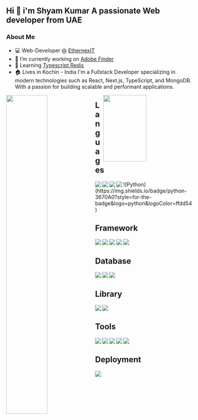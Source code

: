  ## Hi 👋 i'm  Shyam Kumar A passionate  Web developer from UAE

 ### About Me
- 💻 Web-Developer @ [EthernexIT](https://www.ethernexit.com/)
- 🏫 I’m currently working on  [Adobe Finder](https://github.com/shyamenk/adobe-finder)
- 📖 Learning  [Typescript](https://www.typescriptlang.org/),[Redis](https://redis.io/)
- 🏠 Lives in Kochin - India
 I'm a Fullstack Developer specializing in modern technologies such as React, Next.js, TypeScript, and MongoDB. With a passion for building scalable and performant applications.
 
 <img align="left" width="47%" src="https://github-readme-stats.vercel.app/api?username=shyamenk&show_icons=true&theme=default"/>
 
 <img align="right" height="180" width="48%" src="https://github-readme-stats.vercel.app/api/top-langs/?username=shyamenk&layout=compact"/>
 
## Languages

<img align="left" src="https://img.shields.io/badge/html5-%23E34F26.svg?style=for-the-badge&logo=html5&logoColor=white"/>
<img align="left" src="https://img.shields.io/badge/css3-%231572B6.svg?style=for-the-badge&logo=css3&logoColor=white"/>
<img align="left" src="https://img.shields.io/badge/javascript-%23323330.svg?style=for-the-badge&logo=javascript&logoColor=%23F7DF1E"/>
<img align="left" src="https://img.shields.io/badge/typescript-%23007ACC.svg?style=for-the-badge&logo=typescript&logoColor=white"/>
![Python](https://img.shields.io/badge/python-3670A0?style=for-the-badge&logo=python&logoColor=ffdd54)
</br>

## Framework

<img align="left" src="https://img.shields.io/badge/tailwindcss-%2338B2AC.svg?style=for-the-badge&logo=tailwind-css&logoColor=white"/>
<img align="left" src="https://img.shields.io/badge/react-%2320232a.svg?style=for-the-badge&logo=react&logoColor=%2361DAFB"/>
<img align="left" src="https://img.shields.io/badge/Next-black?style=for-the-badge&logo=next.js&logoColor=white"/>
<img align="left" src="https://img.shields.io/badge/node.js-6DA55F?style=for-the-badge&logo=node.js&logoColor=white"/>
<img align="left" src="https://img.shields.io/badge/express.js-%23404d59.svg?style=for-the-badge&logo=express&logoColor=%2361DAFB"/><br/>

## Database

<img align="left" src="https://img.shields.io/badge/MongoDB-%234ea94b.svg?style=for-the-badge&logo=mongodb&logoColor=white"/>
<img align="left" src="https://img.shields.io/badge/Firebase-039BE5?style=for-the-badge&logo=Firebase&logoColor=white"/>
<img align="left" src="https://img.shields.io/badge/Supabase-3ECF8E?style=for-the-badge&logo=supabase&logoColor=white"/>
</br>

## Library

<img align="left" src="https://img.shields.io/badge/NPM-%23CB3837.svg?style=for-the-badge&logo=npm&logoColor=white"/>
<img align="left" src="https://img.shields.io/badge/-React%20Query-FF4154?style=for-the-badge&logo=react%20query&logoColor=white"/>
</br>

## Tools

<img align="left" src="https://img.shields.io/badge/docker-%230db7ed.svg?style=for-the-badge&logo=docker&logoColor=white"/>
<img align="left" src="https://img.shields.io/badge/git-%23F05033.svg?style=for-the-badge&logo=git&logoColor=white"/>
<img align="left" src="(https://img.shields.io/badge/github-%23121011.svg?style=for-the-badge&logo=github&logoColor=white"/>
<img align="left" src="https://img.shields.io/badge/figma-%23F24E1E.svg?style=for-the-badge&logo=figma&logoColor=white"/>
<img align="left" src="https://img.shields.io/badge/Prisma-3982CE?style=for-the-badge&logo=Prisma&logoColor=white"/>
</br>

## Deployment

<img align="left" src="https://img.shields.io/badge/vercel-%23000000.svg?style=for-the-badge&logo=vercel&logoColor=white"/>

